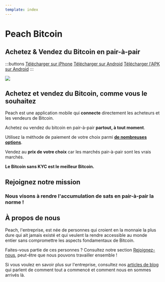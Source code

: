 ```yaml
---
template: index
---
```

<!--[teaser]-->
# Peach Bitcoin

## Achetez & Vendez du Bitcoin en <span>pair-à-pair</span>

<div class="inner-wrap">

:::buttons
[Télécharger sur iPhone]($iosUrl$)
[Télécharger sur Android]($androidUrl$)
[Télécharger l'APK sur Android](/apk/)
:::

![](/img/phones.png)

</div>

<!--[top]-->
## Achetez et vendez du Bitcoin, comme vous le souhaitez

Peach est une application mobile qui **connecte** directement les acheteurs et les vendeurs de Bitcoin.

Achetez ou vendez du bitcoin en pair-à-pair **partout, à tout moment**.

Utilisez la méthode de paiement de votre choix parmi **[de nombreuses options](/how-it-works/#payment)**.

Vendez au **prix de votre choix** car les marchés pair-à-pair sont les vrais marchés.

**Le Bitcoin sans KYC est le meilleur Bitcoin.**

<!--[mission]-->
## Rejoignez notre mission

### Nous visons à rendre l'accumulation de sats en pair-à-pair la norme !

<!--[about]-->
## À propos de nous

Peach, l'entreprise, est née de personnes qui croient en la monnaie la plus dure qui ait jamais existé et qui veulent la rendre accessible au monde entier sans compromettre les aspects fondamentaux de Bitcoin.

Faites-vous partie de ces personnes ? Consultez notre section [Rejoignez-nous](/join-us/), peut-être que nous pouvons travailler ensemble !

Si vous voulez en savoir plus sur l'entreprise, consultez nos [articles de blog](/blog/) qui parlent de comment tout a commencé et comment nous en sommes arrivés là.